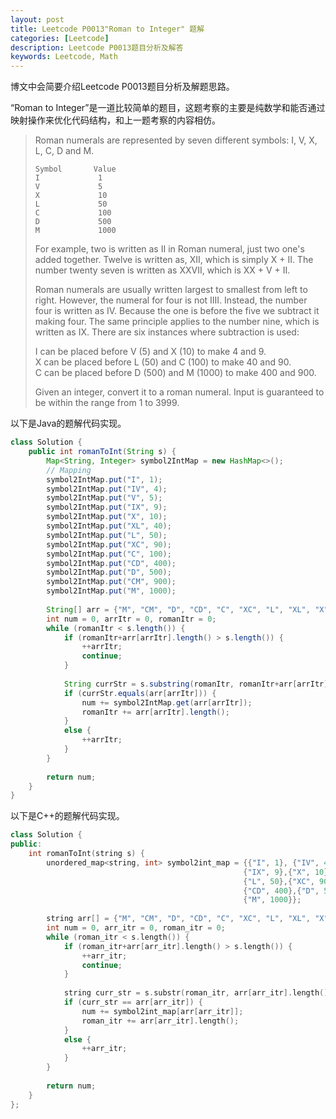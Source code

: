 ```yaml
---
layout: post
title: Leetcode P0013"Roman to Integer" 题解
categories: [Leetcode]
description: Leetcode P0013题目分析及解答
keywords: Leetcode, Math
---
```


博文中会简要介绍Leetcode P0013题目分析及解题思路。  

“Roman to Integer”是一道比较简单的题目，这题考察的主要是纯数学和能否通过映射操作来优化代码结构，和上一题考察的内容相仿。

> Roman numerals are represented by seven different symbols: I, V, X, L, C, D and M.
> ```
> Symbol       Value
> I             1
> V             5
> X             10
> L             50
> C             100
> D             500
> M             1000
> ```
> For example, two is written as II in Roman numeral, just two one's added together. Twelve is written as, XII, which is simply X + II. The number twenty seven is written as XXVII, which is XX + V + II.
> 
> Roman numerals are usually written largest to smallest from left to right. However, the numeral for four is not IIII. Instead, the number four is written as IV. Because the one is before the five we subtract it making four. The same principle applies to the number nine, which is written as IX. There are six instances where subtraction is used:
> 
> I can be placed before V (5) and X (10) to make 4 and 9.  
> X can be placed before L (50) and C (100) to make 40 and 90.  
> C can be placed before D (500) and M (1000) to make 400 and 900.  
> 
> Given an integer, convert it to a roman numeral. Input is guaranteed to be within the range from 1 to 3999.

以下是Java的题解代码实现。
```java
class Solution {
    public int romanToInt(String s) {
        Map<String, Integer> symbol2IntMap = new HashMap<>();
        // Mapping
        symbol2IntMap.put("I", 1);
        symbol2IntMap.put("IV", 4);
        symbol2IntMap.put("V", 5);
        symbol2IntMap.put("IX", 9);
        symbol2IntMap.put("X", 10);
        symbol2IntMap.put("XL", 40);
        symbol2IntMap.put("L", 50);
        symbol2IntMap.put("XC", 90);
        symbol2IntMap.put("C", 100);
        symbol2IntMap.put("CD", 400);
        symbol2IntMap.put("D", 500);
        symbol2IntMap.put("CM", 900);
        symbol2IntMap.put("M", 1000);
        
        String[] arr = {"M", "CM", "D", "CD", "C", "XC", "L", "XL", "X", "IX", "V", "IV", "I"};
        int num = 0, arrItr = 0, romanItr = 0;
        while (romanItr < s.length()) {
            if (romanItr+arr[arrItr].length() > s.length()) {
                ++arrItr;
                continue;
            }    
            
            String currStr = s.substring(romanItr, romanItr+arr[arrItr].length());
            if (currStr.equals(arr[arrItr])) {
                num += symbol2IntMap.get(arr[arrItr]);
                romanItr += arr[arrItr].length();
            }
            else {
                ++arrItr;
            }
        }
        
        return num;
    }
}
```

以下是C++的题解代码实现。
```c++
class Solution {
public:
    int romanToInt(string s) {
        unordered_map<string, int> symbol2int_map = {{"I", 1}, {"IV", 4}, {"V", 5},
                                                    {"IX", 9},{"X", 10},{"XL", 40},
                                                    {"L", 50},{"XC", 90},{"C", 100},
                                                    {"CD", 400},{"D", 500},{"CM", 900},
                                                    {"M", 1000}};
        
        string arr[] = {"M", "CM", "D", "CD", "C", "XC", "L", "XL", "X", "IX", "V", "IV", "I"};
        int num = 0, arr_itr = 0, roman_itr = 0;
        while (roman_itr < s.length()) {
            if (roman_itr+arr[arr_itr].length() > s.length()) {
                ++arr_itr;
                continue;
            }    
            
            string curr_str = s.substr(roman_itr, arr[arr_itr].length());
            if (curr_str == arr[arr_itr]) {
                num += symbol2int_map[arr[arr_itr]];
                roman_itr += arr[arr_itr].length();
            }
            else {
                ++arr_itr;
            }
        }
        
        return num;
    }
};
```